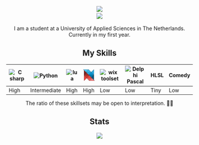 <div align="center">
  <a href="https://www.youtube.com/watch?v=dQw4w9WgXcQ" />
    <img src="https://svg-banners.vercel.app/api?type=origin&text1=Bituq&text2=%22Don't%20Panic!%22&width=800&height=200" />
  </a>
</div>
<div align="center">
  <img src="https://badgen.net/badge/discord/Zeal%231788/blue?icon=discord" />

  I am a student at a University of Applied Sciences in The Netherlands. Currently in my first year.
  ## My Skills
  |<img align="center" title="C-sharp" alt="C sharp" width="35px" src="https://cdn.jsdelivr.net/npm/@programming-languages-logos/csharp@0.0.0/csharp_256x256.png">|<img align="center" title="Python" alt="Python" width="35px" src="https://upload.wikimedia.org/wikipedia/commons/thumb/c/c3/Python-logo-notext.svg/768px-Python-logo-notext.svg.png">|<img align="center" title="Lua" alt="lua" width="35px" src="https://upload.wikimedia.org/wikipedia/commons/thumb/c/cf/Lua-Logo.svg/1200px-Lua-Logo.svg.png">|<img align="center" title="NSIS" alt="NSIS" width="35px" src="https://raw.githubusercontent.com/idleberg/nsis-logo/master/preview.png">|<img align="center" title="WiX Toolset" alt="wix toolset" width="35px" src="https://wixtoolset.org/content/logo-black-hollow-md.png">|<img align="center" title="Delphi Pascal" alt="Delphi Pascal" width="35px" src="https://upload.wikimedia.org/wikipedia/en/thumb/b/b2/Embarcadero_Delphi_10.4_Sydney_Product_Logo_and_Icon.svg/1200px-Embarcadero_Delphi_10.4_Sydney_Product_Logo_and_Icon.svg.png">|HLSL|Comedy|
  |--|--|--|--|--|--|--|--|
  |High|Intermediate|High|High|Low|Low|Tiny|Low|

  The ratio of these skillsets may be open to interpretation. 🤷‍♂️
  ## Stats
  <img src="https://metrics.lecoq.io/bituq?template=classic&base.community=0&base.repositories=0&base.metadata=0&achievements=1&achievements.threshold=C&achievements.secrets=true&achievements.limit=0&config.timezone=Europe%2FAmsterdam" />
</div>

